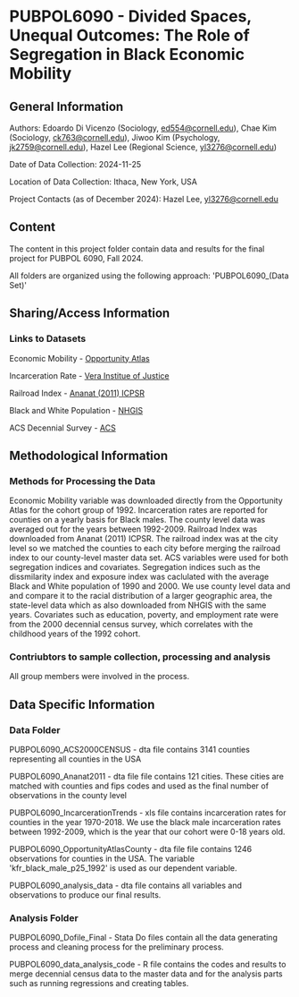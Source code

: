 # PUBPOL6090 - Divided Spaces, Unequal Outcomes: The Role of Segregation in Black Economic Mobility


## General Information
Authors: Edoardo Di Vicenzo (Sociology, ed554@cornell.edu), Chae Kim (Sociology, ck763@cornell.edu), Jiwoo Kim (Psychology, jk2759@cornell.edu), Hazel Lee (Regional Science, yl3276@cornell.edu)

Date of Data Collection: 2024-11-25 

Location of Data Collection: Ithaca, New York, USA

Project Contacts (as of December 2024): Hazel Lee, yl3276@cornell.edu

## Content
The content in this project folder contain data and results for the final project for PUBPOL 6090, Fall 2024. 

All folders are organized using the following approach:
'PUBPOL6090_(Data Set)'

## Sharing/Access Information
### Links to Datasets
Economic Mobility - [Opportunity Atlas](https://opportunityinsights.org/data/?geographic_level=102&topic=0&paper_id=0#resource-listing)

Incarceration Rate - [Vera Institue of Justice](https://github.com/vera-institute/incarceration-trends/blob/main/incarceration_trends.xlsx)

Railroad Index - [Ananat (2011) ICPSR](https://www.openicpsr.org/openicpsr/project/113786/version/V1/view?path=/openicpsr/113786/fcr:versions/V1/LICENSE.txt&type=file)

Black and White Population - [NHGIS](https://data2.nhgis.org/main) 

ACS Decennial Survey - [ACS](https://data2.nhgis.org/main)

## Methodological Information 
### Methods for Processing the Data
Economic Mobility variable was downloaded directly from the Opportunity Atlas for the cohort group of 1992. Incarceration rates are reported for counties on a yearly basis for Black males. The county level data was averaged out for the years between 1992-2009. Railroad Index was downloaded from Ananat (2011) ICPSR. The railroad index was at the city level so we matched the counties to each city before merging the railroad index to our county-level master data set. ACS variables were used for both segregation indices and covariates. Segregation indices such as the dissmilarity index and exposure index was caclulated with the average Black and White population of 1990 and 2000. We use county level data and and compare it to the racial distribution of a larger geographic area, the state-level data which as also downloaded from NHGIS with the same years. Covariates such as education, poverty, and employment rate were from the 2000 decennial census survey, which correlates with the childhood years of the 1992 cohort.

### Contriubtors to sample collection, processing and analysis
All group members were involved in the process.

## Data Specific Information 
### Data Folder
PUBPOL6090_ACS2000CENSUS - dta file contains 3141 counties representing all counties in the USA

PUBPOL6090_Ananat2011 - dta file file contains 121 cities. These cities are matched with counties and fips codes and used as the final number of observations in the county level

PUBPOL6090_IncarcerationTrends - xls file contains incarceration rates for counties in the year 1970-2018. We use the black male incarceration rates between 1992-2009, which is the year that our cohort were 0-18 years old.

PUBPOL6090_OpportunityAtlasCounty - dta file file contains 1246 observations for counties in the USA. The variable 'kfr_black_male_p25_1992' is used as our dependent variable. 

PUBPOL6090_analysis_data - dta file contains all variables and observations to produce our final results.

### Analysis Folder
PUBPOL6090_Dofile_Final - Stata Do files contain all the data generating process and cleaning process for the preliminary process.

PUBPOL6090_data_analysis_code - R file contains the codes and results to merge decennial census data to the master data and for the analysis parts such as running regressions and creating tables. 

